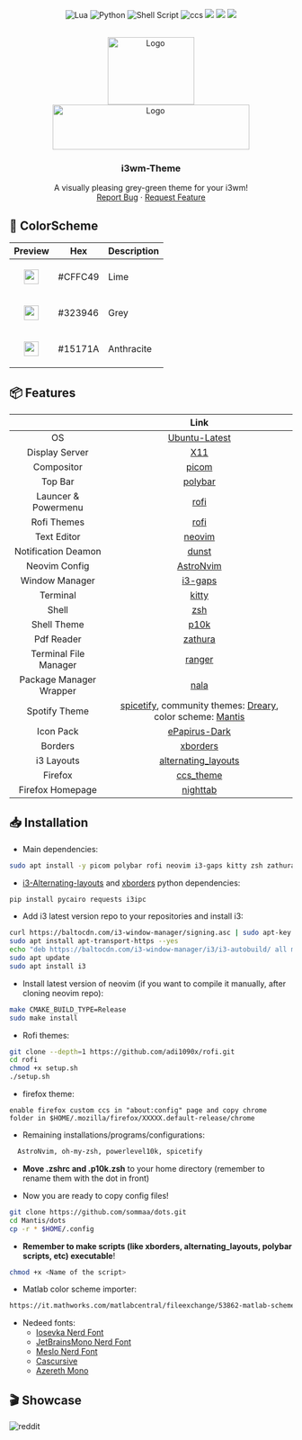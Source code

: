 <a name="readme-top"></a>
<div align="center">

![Lua](https://img.shields.io/badge/lua-%232C2D72.svg?style=for-the-badge&logo=lua&logoColor=white) ![Python](https://img.shields.io/badge/python-3670A0?style=for-the-badge&logo=python&logoColor=ffdd54) ![Shell Script](https://img.shields.io/badge/shell_script-%23121011.svg?style=for-the-badge&logo=gnu-bash&logoColor=white) ![ccs](https://img.shields.io/badge/CSS-239120?&style=for-the-badge&logo=css3&logoColor=white)
![](https://img.shields.io/github/last-commit/sommaa/dots?&style=for-the-badge&color=CFFC49&logoColor=171718&labelColor=171718)
![](https://img.shields.io/github/stars/sommaa/dots?style=for-the-badge&logo=starship&color=8bd5ca&logoColor=D9E0EE&labelColor=171718)
[![](https://img.shields.io/github/repo-size/sommaa/dots?color=%23DDB6F2&label=SIZE&logo=codesandbox&style=for-the-badge&logoColor=D9E0EE&labelColor=171718)](https://github.com/sommaa/dots)

</div >

<!-- PROJECT LOGO -->
<br />
<div align="center">
  <a href="https://github.com/sommaa/dots">
    <img src="https://user-images.githubusercontent.com/120776791/229891728-d2651330-f1e0-48be-b87c-d238ef3739ff.png" alt="Logo" width="154" height="120">
    <br />
  </a>
  <a href="https://github.com/sommaa/dots">
    <img src="https://user-images.githubusercontent.com/120776791/229870169-e35ad7cf-b7b5-4ffe-88c4-b1a7191cde70.png" alt="Logo" width="350" height="80">
  </a>

  <h3 align="center">i3wm-Theme</h3>

  <p align="center">
    A visually pleasing grey-green theme for your i3wm!
    <br />
    <a href="https://github.com/sommaa/dots/issues">Report Bug</a>
    ·
    <a href="https://github.com/sommaa/dots/issues">Request Feature</a>
  </p>
</div>

## :frog: ColorScheme
<div align="center">
<table>
  <thead>
    <tr>
      <th>Preview</th>
      <th>Hex</th>
      <th>Description</th>
    </tr>
  </thead>
  <tbody>
    <tr>
      <td><p align="center"><img src="https://user-images.githubusercontent.com/120776791/229868127-80814544-42e0-40d1-85c1-6b19e5b906de.png" width="26" height="26" align="center"></p></td>
      <td>#CFFC49</td>
      <td>Lime</td>
    </tr>
    <tr>
      <td><p align="center"><img src="https://user-images.githubusercontent.com/120776791/229868445-db9db673-d9d9-4b97-a449-ad1b3501317b.png" width="26" height="26" align="center"></p></td>
      <td>#323946</td>
      <td>Grey</td>
    </tr>
    <tr>
      <td><p align="center"><img src="https://user-images.githubusercontent.com/120776791/229868627-5101d073-7fa0-484e-b974-7f8bd9ca39ea.png" width="26" height="26" align="center"></p></td>
      <td>#15171A</td>
      <td>Anthracite</td>
    </tr>
   </tbody>
</table>
</div >
  
## :package: Features
<div align="center">

|        | Link                                 |
|:------:|:------------------------------------:|
|OS      | [Ubuntu-Latest](https://ubuntu.com/) |
|Display Server| [X11](https://www.x.org/wiki/) |
|Compositor| [picom](https://github.com/yshui/picom)|
|Top Bar| [polybar](https://github.com/polybar/polybar)|
|Launcer & Powermenu| [rofi](https://github.com/davatorium/rofi)|
|Rofi Themes| [rofi](https://github.com/adi1090x/rofi)|
|Text Editor| [neovim](https://neovim.io/)|
|Notification Deamon| [dunst](https://dunst-project.org/)|
|Neovim Config| [AstroNvim](https://github.com/AstroNvim/AstroNvim)|
|Window Manager| [i3-gaps](https://i3wm.org/) |
|Terminal| [kitty](https://github.com/kovidgoyal/kitty)|
|Shell| [zsh](https://www.zsh.org/)|
|Shell Theme| [p10k](https://github.com/romkatv/powerlevel10k)|
|Pdf Reader| [zathura](https://pwmt.org/projects/zathura/)|
|Terminal File Manager| [ranger](https://github.com/ranger/ranger)|
|Package Manager Wrapper| [nala](https://github.com/volitank/nala)|
|Spotify Theme| [spicetify](https://spicetify.app/docs/advanced-usage/themes/), community themes: [Dreary](https://github.com/spicetify/spicetify-themes), color scheme: [Mantis](/dots/spicetify/Themes/Dreary)|
|Icon Pack| [ePapirus-Dark](https://github.com/PapirusDevelopmentTeam/papirus-icon-theme)|
|Borders| [xborders](https://github.com/deter0/xborder)|
|i3 Layouts| [alternating_layouts](https://github.com/olemartinorg/i3-alternating-layout)|
|Firefox| [ccs_theme](/dots/chrome)|
|Firefox Homepage| [nighttab](https://addons.mozilla.org/it/firefox/addon/nighttab/)|

</div>

## :inbox_tray: Installation

* Main dependencies:
```bash
sudo apt install -y picom polybar rofi neovim i3-gaps kitty zsh zathura ranger nala nitrogen xsensor arandr python3 brightnessctl flameshot gzip curl git pip dunst xclip
```

* [i3-Alternating-layouts](https://github.com/olemartinorg/i3-alternating-layout) and [xborders](https://github.com/deter0/xborder) python dependencies:
```bash
pip install pycairo requests i3ipc
```

* Add i3 latest version repo to your repositories and install i3:
```bash
curl https://baltocdn.com/i3-window-manager/signing.asc | sudo apt-key add -
sudo apt install apt-transport-https --yes
echo "deb https://baltocdn.com/i3-window-manager/i3/i3-autobuild/ all main" | sudo tee /etc/apt/sources.list.d/i3-autobuild.list
sudo apt update
sudo apt install i3
```

* Install latest version of neovim (if you want to compile it manually, after cloning neovim repo):
```bash
make CMAKE_BUILD_TYPE=Release
sudo make install
```

* Rofi themes:
```bash
git clone --depth=1 https://github.com/adi1090x/rofi.git
cd rofi
chmod +x setup.sh
./setup.sh
```

* firefox theme:
```
enable firefox custom ccs in "about:config" page and copy chrome folder in $HOME/.mozilla/firefox/XXXXX.default-release/chrome 
```

* Remaining installations/programs/configurations:
```bash
  AstroNvim, oh-my-zsh, powerlevel10k, spicetify
```

* **Move .zshrc and .p10k.zsh** to your home directory (remember to rename them with the dot in front)

* Now you are ready to copy config files!
```bash
git clone https://github.com/sommaa/dots.git
cd Mantis/dots
cp -r * $HOME/.config
```
* **Remember to make scripts (like xborders, alternating_layouts, polybar scripts, etc) executable**!
```bash
chmod +x <Name of the script>
```
* Matlab color scheme importer:
```bash
https://it.mathworks.com/matlabcentral/fileexchange/53862-matlab-schemer
```
* Nedeed fonts:
  * [Iosevka Nerd Font](https://www.nerdfonts.com/font-downloads)
  * [JetBrainsMono Nerd Font](https://www.nerdfonts.com/font-downloads)
  * [Meslo Nerd Font](https://www.nerdfonts.com/font-downloads)
  * [Cascursive](https://github.com/sainnhe/icursive-nerd-font/tree/master/dist/Cascursive)
  * [Azereth Mono](https://fonts.google.com/specimen/Azeret+Mono)
  
## :clapper: Showcase

![reddit](https://user-images.githubusercontent.com/120776791/229539421-8e6aad53-e68e-4bc5-88d9-16ae9c0a3f44.png)





